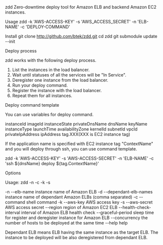 zdd
Zero-downtime deploy tool for Amazon ELB and backend Amazon EC2 instances.

Usage
zdd -k 'AWS-ACCESS-KEY' -s 'AWS_ACCESS_SECRET' -n 'ELB-NAME' -c 'DEPLOY-COMMAND'

Install
git clone http://github.com/btek/zdd.git
cd zdd
git submodule update --init

Deploy process

zdd works with the following deploy process.

1. List the instances in the load balancer. 
2. Wait until statuses of all the services will be "In Service".
3. Deregister one instance from the load balancer. 
4. Run your deploy command.
5. Register the instance with the load balancer. 
6. Repeat them for all instances. 

Deploy command template 

You can use variables for deploy command.

instanceId
imageId
instanceState
privateDnsName
dnsName
keyName
instanceType
launchTime
availabilityZone
kernelId
subnetId
vpcId
privateIpAddress
ipAddress
tag.XXX(XXX is EC2 instance tag)

If the application name is specified with EC2 instance tag "ContextName" and you will deploy through ssh, you can use command template. 

zdd -k 'AWS-ACCESS-KEY' -s 'AWS-ACCESS-SECRET' -n 'ELB-NAME' -c 'ssh ${dnsName} deploy ${tag.ContextName}'

Options

Usage: zdd -n <elb-name> -c <command> -k <aws-key> -s <aws-secret>

-n --elb-name            instance name of Amazon ELB
-d --dependant-elb-names instance name of dependant Amazon ELBs (comma separated)
-c --command             shell command
-k --aws-key             AWS access key
-s --aws-secret          AWS access secret
   --region              region of Amazon EC2 ELB
   --health-check-interval interval of Amazon ELB health check
   --graceful-period       sleep time for register and   deregister instance for Amazon ELB
   --concurrency          the number of hosts to be deployed at the same time
   --help                 help

Dependant ELB means ELB having the same instance as the target ELB. The instance to be deployed will be also deregistered from dependant ELB. 